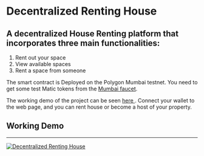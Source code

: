 # Decentralized Renting House

## A decentralized House Renting platform that incorporates three main functionalities:
1. Rent out your space
2. View available spaces
3. Rent a space from someone

The smart contract is Deployed on the Polygon Mumbai testnet.
You need to get some test Matic tokens from the [ Mumbai faucet](https://mumbaifaucet.com/). 

The working demo of the project can be seen [ here ](https://decentralized-renting-house.vercel.app/). Connect your wallet to the web page, and you can rent house or become a host of your property.

## Working Demo
---
[![Decentralized Renting House](https://img.youtube.com/vi/lNXGUtZCMqM/0.jpg)](https://www.youtube.com/watch?v=lNXGUtZCMqM)

